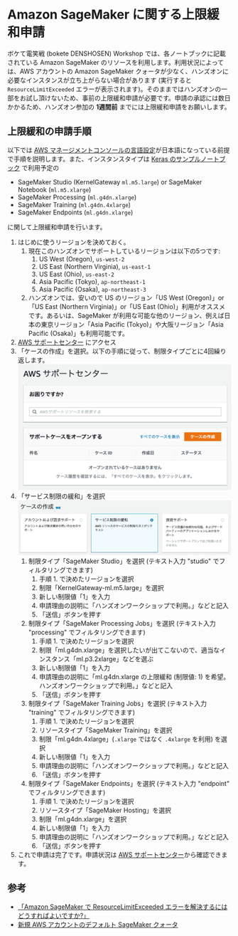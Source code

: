 # Amazon SageMaker に関する上限緩和申請

ボケて電笑戦 (bokete DENSHOSEN) Workshop では、各ノートブックに記載されている Amazon SageMaker のリソースを利用します。利用状況によっては、AWS アカウントの Amazon SageMaker クォータが少なく、ハンズオンに必要なインスタンスが立ち上がらない場合があります (実行すると `ResourceLimitExceeded` エラーが表示されます)。そのままではハンズオンの一部をお試し頂けないため、事前の上限緩和申請が必要です。申請の承認には数日かかるため、ハンズオン参加の **1週間前** までには上限緩和申請をお願いします。

## 上限緩和の申請手順
以下では [AWS マネージメントコンソールの言語設定](https://console.aws.amazon.com/settings/home)が日本語になっている前提で手順を説明します。また、インスタンスタイプは [Keras のサンプルノートブック](notebook/keras_baseline/bokete_keras_on_sagemaker.ipynb) で利用予定の 
- SageMaker Studio (KernelGateway `ml.m5.large`) or SageMaker Notebook (`ml.m5.xlarge`)
- SageMaker Processing (`ml.g4dn.xlarge`)
- SageMaker Training (`ml.g4dn.4xlarge`)
- SageMaker Endpoints (`ml.g4dn.xlarge`) 

に関して上限緩和申請を行います。

1. はじめに使うリージョンを決めておく。
    1. 現在このハンズオンでサポートしているリージョンは以下の5つです: 
        1. US West (Oregon), `us-west-2`
        1. US East (Northern Virginia), `us-east-1`
        1. US East (Ohio), `us-east-2`
        1. Asia Pacific (Tokyo), `ap-northeast-1`
        1. Asia Pacific (Osaka), `ap-northeast-3`
    1. ハンズオンでは、安いので US のリージョン「US West (Oregon)」or「US East (Northern Virginia)」or「US East (Ohio)」利用がオススメです。あるいは、SageMaker が利用な可能な他のリージョン、例えば日本の東京リージョン「Asia Pacific (Tokyo)」や大阪リージョン「Asia Pacific (Osaka)」も利用可能です。
1. [AWS サポートセンター](https://console.aws.amazon.com/support/) にアクセス
1. 「ケースの作成」を選択。以下の手順に従って、制限タイプごとに4回繰り返します。 ![AWS Support](docs/image/aws_support.png)
1. 「サービス制限の緩和」を選択 ![Create case](docs/image/create_case.png)
    1. 制限タイプ「SageMaker Studio」を選択 (テキスト入力 "studio" でフィルタリングできます)
        1. 手順 1. で決めたリージョンを選択
        1. 制限「KernelGateway-ml.m5.large」を選択
        1. 新しい制限値「1」を入力
        1. 申請理由の説明に「ハンズオンワークショップで利用。」などと記入
        1. 「送信」ボタンを押す
    1. 制限タイプ「SageMaker Processing Jobs」を選択 (テキスト入力 "processing" でフィルタリングできます)
        1. 手順 1. で決めたリージョンを選択
        1. 制限「ml.g4dn.xlarge」を選択したいが出てこないので、適当なインスタンス「ml.p3.2xlarge」などを選ぶ
        1. 新しい制限値「1」を入力
        1. 申請理由の説明に「ml.g4dn.xlarge の上限緩和 (制限値: 1) を希望。ハンズオンワークショップで利用。」などと記入
        1. 「送信」ボタンを押す
    1. 制限タイプ「SageMaker Training Jobs」を選択 (テキスト入力 "training" でフィルタリングできます)
        1. 手順 1. で決めたリージョンを選択
        1. リソースタイプ「SageMaker Training」を選択
        1. 制限「ml.g4dn.4xlarge」(`.xlarge` ではなく `.4xlarge` を利用) を選択
        1. 新しい制限値「1」を入力
        1. 申請理由の説明に「ハンズオンワークショップで利用。」などと記入
        1. 「送信」ボタンを押す
    1. 制限タイプ「SageMaker Endpoints」を選択 (テキスト入力 "endpoint" でフィルタリングできます)
        1. 手順 1. で決めたリージョンを選択
        1. リソースタイプ「SageMaker Hosting」を選択
        1. 制限「ml.g4dn.xlarge」を選択
        1. 新しい制限値「1」を入力
        1. 申請理由の説明に「ハンズオンワークショップで利用。」などと記入
        1. 「送信」ボタンを押す
1. これで申請は完了です。申請状況は [AWS サポートセンター](https://console.aws.amazon.com/support/)から確認できます。


## 参考
- [「Amazon SageMaker で ResourceLimitExceeded エラーを解決するにはどうすればよいですか?」](https://aws.amazon.com/jp/premiumsupport/knowledge-center/resourcelimitexceeded-sagemaker/?nc1=h_ls)
- [新規 AWS アカウントのデフォルト SageMaker クォータ](https://docs.aws.amazon.com/general/latest/gr/sagemaker.html#limits_sagemaker)
